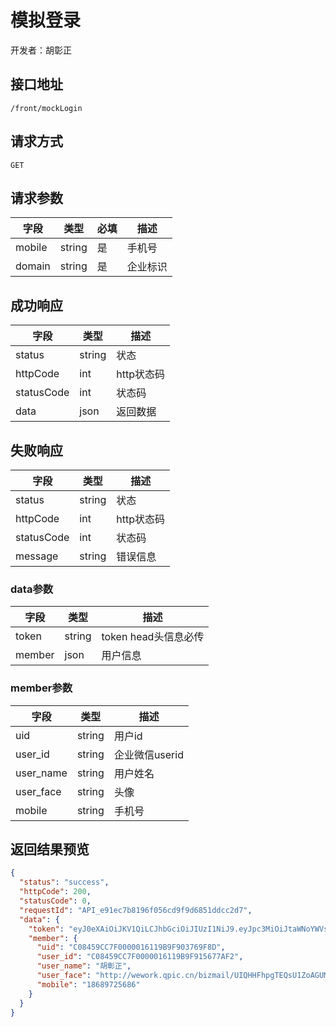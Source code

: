 # 模拟登录

开发者：胡彰正

## 接口地址

`/front/mockLogin`

## 请求方式

`GET`

## 请求参数

| 字段 | 类型   | 必填 | 描述     |
| ---- | ------ | ---- | -------- |
| mobile | string |是| 手机号 |
| domain | string |是| 企业标识 |

## 成功响应

| 字段       | 类型    | 描述        |
| ---------- | ------- | ----------- |
| status    | string  | 状态    |
| httpCode     | int  | http状态码    |
| statusCode | int  | 状态码 |
| data  | json  | 返回数据      |

## 失败响应

| 字段       | 类型    | 描述        |
| ---------- | ------- | ----------- |
| status    | string  | 状态    |
| httpCode     | int  | http状态码    |
| statusCode | int  | 状态码 |
| message  | string  | 错误信息      |

### data参数

| 字段 | 类型 | 描述 |
| --- | --- | --- |
| token | string |  token head头信息必传|
| member | json |  用户信息|

### member参数

| 字段 | 类型 | 描述 |
| --- | --- | --- |
| uid | string |  用户id|
| user_id | string |  企业微信userid|
| user_name | string |  用户姓名|
| user_face | string |  头像|
| mobile | string |  手机号|

## 返回结果预览

```json
{
  "status": "success",
  "httpCode": 200,
  "statusCode": 0,
  "requestId": "API_e91ec7b8196f056cd9f9d6851ddcc2d7",
  "data": {
    "token": "eyJ0eXAiOiJKV1QiLCJhbGciOiJIUzI1NiJ9.eyJpc3MiOiJtaWNoYWVsa29ycy1qd3QiLCJzdWIiOiJ7XCJ1c2VyX25hbWVcIjpcIlxcdTViOGJcXHU1MWUxXFx1NTFlMVwiLFwidXNlcl9pZFwiOlwiNjU0NTNCQUQ3RjAwMDAwMTYwMkY5ODY4NTM1QTYxQjBcIixcInVzZXJfZmFjZVwiOlwiaHR0cDpcXFwvXFxcL3dld29yay5xcGljLmNuXFxcL2Jpem1haWxcXFwvVUlRSEhGaHBnVEVRc1UxWm9BR1VNRHZJSUFCVXJ6eEhrbUFsNzZrOEI3SkczdmNpYm5LMG5GQVxcXC8wXCIsXCJtb2JpbGVcIjpcIjEzNDcwMDM2MzcxXCJ9IiwiaWF0IjoxNjEwNTI1NzA5LCJleHAiOjE2MTA4MjU3MDl9.KsBO-9sxxjJpXshPPMT2a2hpo5-CORKpLI1_kgNTjEY",
    "member": {
      "uid": "C08459CC7F0000016119B9F903769F8D",
      "user_id": "C08459CC7F0000016119B9F915677AF2",
      "user_name": "胡彰正",
      "user_face": "http://wework.qpic.cn/bizmail/UIQHHFhpgTEQsU1ZoAGUMDvIIABUrzxHkmAl76k8B7JG3vcibnK0nFA/0",
      "mobile": "18689725686"
    }
  }
}
```